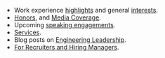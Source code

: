 - Work experience [highlights](/about/professional/highlights/) and general [interests](/about/interests/).
- [Honors](/about/honors/)<!--, [Awards](/about/awards/)-->, and [Media Coverage](/about/media-coverage/).
- Upcoming [speaking engagements](/about/professional/engagements/speaking/).
- [Services](/about/services/).
- Blog posts on [Engineering Leadership](/blog/tag/engineering-leadership/).
- [For Recruiters and Hiring Managers](/about/professional/recruiters/).
